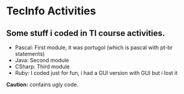 # TecInfo Activities

## Some stuff i coded in TI course activities.
- Pascal: First module, it was portugol (which is pascal with pt-br statements)
- Java: Second module
- CSharp: Third module
- Ruby: I coded just for fun, i had a GUI version with GUI but i lost it

**Caution:** contains ugly code.
